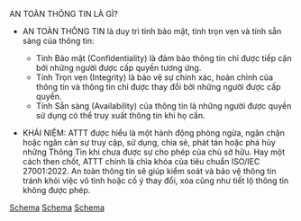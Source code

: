 AN TOÀN THÔNG TIN LÀ GÌ?

*   AN TOÀN THÔNG TIN là duy trì tính bảo mật, tính trọn vẹn và tính sẵn sàng của thông tin:
    *   Tính Bảo mật (Confidentiality) là đảm bảo thông tin chỉ được tiếp cận bởi những người được cấp quyền tương ứng.
    *   Tính Trọn vẹn (Integrity) là bảo vệ sự chính xác, hoàn chỉnh của thông tin và thông tin chỉ được thay đổi bởi những người được cấp quyền.
    *   Tính Sẵn sàng (Availability) của thông tin là những người được quyền sử dụng có thể truy xuất thông tin khi họ cần.

*   KHÁI NIỆM: ATTT được hiểu là một hành động phòng ngừa, ngăn chặn hoặc ngăn cản sự truy cập, sử dụng, chia sẻ, phát tán hoặc phá hủy những Thông Tin khi chưa được sự cho phép của chủ sở hữu. Hay một cách then chốt, ATTT chính là chìa khóa của tiêu chuẩn ISO/IEC 27001:2022. An toàn thông tin sẽ giúp kiểm soát và bảo vệ thông tin tránh khỏi việc vô tình hoặc cố ý thay đổi, xóa cũng như tiết lộ thông tin không được phép.

[Schema](page_23_img_0.png)
[Schema](page_23_img_1.png)
[Schema](page_23_img_2.png)
